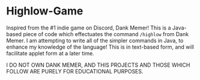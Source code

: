 # Highlow-Game
Inspired from the #1 indie game on Discord, Dank Memer!
This is a Java-based piece of code which effectuates the command `/highlow` from Dank Memer. I am attempting to write all of the simpler commands in Java, to enhance my knowledge of the language!
This is in text-based form, and will facilitate applet form at a later time.

I DO NOT OWN DANK MEMER, AND THIS PROJECTS AND THOSE WHICH FOLLOW ARE PURELY FOR EDUCATIONAL PURPOSES.
